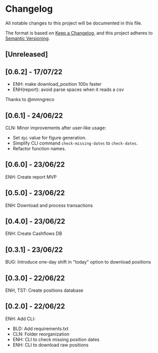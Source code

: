 # Changelog
All notable changes to this project will be documented in this file.

The format is based on [Keep a Changelog](https://keepachangelog.com/en/1.0.0/),
and this project adheres to [Semantic Versioning](https://semver.org/spec/v2.0.0.html).

## [Unreleased]

## [0.6.2] - 17/07/22

- ENH: make download_position 100x faster
- ENH(report): avoid parse spaces when it reads a csv

Thanks to @mmngreco

## [0.6.1] - 24/06/22

CLN: Minor improvements after user-like usage:
  - Set `dpi` value for figure generation.
  - Simplify CLI command `check-missing-dates` to `check-dates`.
  - Refactor function names.

## [0.6.0] - 23/06/22

ENH: Create report MVP

## [0.5.0] - 23/06/22

ENH: Download and process transactions

## [0.4.0] - 23/06/22

ENH: Create Cashflows DB

## [0.3.1] - 23/06/22

BUG: Introduce one-day shift in "today" option
to download positions

## [0.3.0] - 22/06/22

ENH, TST: Create positions database

## [0.2.0] - 22/06/22

ENH: Add CLI:
  - BLD: Add requirements.txt
  - CLN: Folder reorganization
  - ENH: CLI to check missing position dates
  - ENH: CLI to download raw positions
